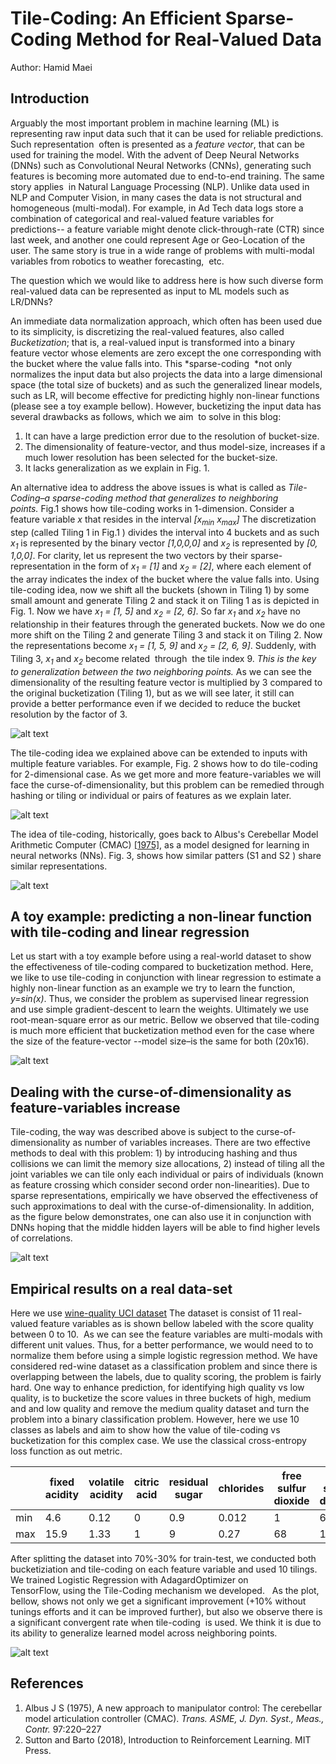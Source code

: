 Tile-Coding: An Efficient Sparse-Coding Method for Real-Valued Data
===================================================================

Author: Hamid Maei

Introduction
------------

Arguably the most important problem in machine learning (ML) is representing raw input data such that it can be used
for reliable predictions. Such representation  often is presented as a *feature vector*, that can be used for training
the model. With the advent of Deep Neural Networks (DNNs) such as Convolutional Neural Networks (CNNs), generating such
features is becoming more automated due to end-to-end training. The same story applies  in Natural Language Processing
(NLP). Unlike data used in NLP and Computer Vision, in many cases the data is not structural and homogeneous
(multi-modal). For example, in Ad Tech data logs store a combination of categorical and real-valued feature variables
for predictions-- a feature variable might denote click-through-rate (CTR) since last week, and another one could
represent Age or Geo-Location of the user. The same story is true in a wide range of problems with multi-modal
variables from robotics to weather forecasting,  etc.

The question which we would like to address here is how such diverse form real-valued data can be represented as input
to ML models such as LR/DNNs? 

An immediate data normalization approach, which often has been used due to its simplicity, is discretizing the
real-valued features, also called *Bucketization*; that is, a real-valued input is transformed into a binary feature
vector whose elements are zero except the one corresponding with the bucket where the value falls into.
This *sparse-coding  *not only normalizes the input data but also projects the data into a large dimensional space
(the total size of buckets) and as such the generalized linear models, such as LR, will become effective for
predicting highly non-linear functions (please see a toy example bellow). However, bucketizing the input data has
several drawbacks as follows, which we aim  to solve in this blog: 

1. It can have a large prediction error due to the resolution of bucket-size.
2. The dimensionality of feature-vector, and thus model-size, increases if a much lower resolution has been selected
for the bucket-size.
3. It lacks generalization as we explain in Fig. 1.

An alternative idea to address the above issues is what is called as *Tile-Coding–a sparse-coding method that
generalizes to neighboring points.* Fig.1 shows how tile-coding works in 1-dimension. Consider a feature
variable *x* that resides in the interval *\[x<sub>min</sub> x<sub>max</sub>\]*
The discretization step (called Tiling 1 in Fig.1 ) divides the interval into 4 buckets and as such
*x<sub>1</sub>* is represented by the binary vector *\[1,0,0,0\]* and *x<sub>2</sub>*
is represented by *\[0, 1,0,0\]*. For clarity, let us represent the two vectors by their sparse-representation in the
form of *x<sub>1</sub> = \[1\]* and *x<sub>2</sub> = \[2\]*,
where each element of the array indicates the index of the bucket where the value falls into.
Using tile-coding idea, now we shift all the buckets (shown in Tiling 1) by some small amount and generate Tiling 2
and stack it on Tiling 1 as is depicted in Fig. 1. Now we have *x<sub>1</sub> = \[1, 5\]* and
*x<sub>2</sub> = \[2, 6\]*. So far *x<sub>1</sub>* and *x<sub>2</sub>*
have no relationship in their features through the generated buckets. Now we do one more shift on the Tiling 2 and
generate Tiling 3 and stack it on Tiling 2. Now the representations become
*x<sub>1</sub> = \[1, 5, 9\]* and *x<sub>2</sub> = \[2, 6, 9\]*. Suddenly, with Tiling 3,
*x<sub>1</sub>* and *x<sub>2</sub>*
become related  through  the tile index 9. *This is the key to generalization between the two neighboring points.* As
we can see the dimensionality of the resulting feature vector is multiplied by 3 compared to the original
bucketization (Tiling 1), but as we will see later, it still can provide a better performance even if we decided to
reduce the bucket resolution by the factor of 3. 

![alt text](assets/tiling.png)

The tile-coding idea we explained above can be extended to inputs with multiple feature variables. For example,
Fig. 2 shows how to do tile-coding for 2-dimensional case. As we get more and more feature-variables we will face
the curse-of-dimensionality, but this problem can be remedied through hashing or tiling or individual or pairs
of features as we explain later.

![alt text](assets/2dtiling.png)

The idea of tile-coding, historically, goes back to Albus's Cerebellar Model Arithmetic Computer (CMAC)
[\[1975\]](http://wrcooke.net/classiccomputer/robot_brains/albus/byte_albus.html), as
a model designed for learning in neural networks (NNs). Fig. 3, shows how similar patters (S1 and S2 ) share similar
representations.

![alt text](assets/cmac.png)

A toy example: predicting a non-linear function with tile-coding and linear regression
--------------------------------------------------------------------------------------

Let us start with a toy example before using a real-world dataset to show the effectiveness of tile-coding compared
to bucketization method. Here, we like to use tile-coding in conjunction with linear regression to estimate a highly
non-linear function as an example we try to learn the function, *y=sin(x)*.
Thus, we consider the problem as supervised linear regression and use simple gradient-descent to learn the weights.
Ultimately we use  root-mean-square error as our metric. Bellow we observed that tile-coding is much more efficient
that bucketization method even for the case where the size of the feature-vector --model size–is the same for
both (20x16).

![alt text](assets/resolutions.png)

Dealing with the curse-of-dimensionality as feature-variables increase
----------------------------------------------------------------------

Tile-coding, the way was described above is subject to the curse-of-dimensionality as number of variables increases.
There are two effective methods to deal with this problem: 1) by introducing hashing and thus collisions we can limit
the memory size allocations, 2) instead of tiling all the joint variables we can tile only each individual or pairs
of individuals (known as feature crossing which consider second order non-linearities). Due to sparse representations,
empirically we have observed the effectiveness of such approximations to deal with the curse-of-dimensionality.
In addition, as the figure below demonstrates, one can also use it in conjunction with DNNs hoping that the middle
hidden layers will be able to find higher levels of correlations.

![alt text](assets/dnn.png)

Empirical results on a real data-set
------------------------------------

Here we use [wine-quality UCI dataset](https://archive.ics.uci.edu/ml/datasets/wine+quality)
The dataset is consist of 11 real-valued feature variables as is shown bellow labeled with the score quality
between 0 to 10.  As we can see the feature variables are multi-modals with different unit values. Thus, for a
better performance, we would need to to normalize them before using a simple logistic regression method.
We have considered red-wine dataset as a classification problem and since there is overlapping between the labels,
due to quality scoring, the problem is fairly hard. One way to enhance prediction, for identifying high quality vs
low quality, is to bucketize the score values in three buckets of high, medium and and low quality and remove the
medium quality dataset and turn the problem into a binary classification problem. However, here we use 10 classes
as labels and aim to show how the value of tile-coding vs bucketization for this complex case. We use the classical
cross-entropy loss function as out metric.

&nbsp; | fixed acidity | volatile acidity | citric acid | residual sugar | chlorides | free sulfur dioxide | total sulfur dioxide | density | pH   | sulphates | alcohol
------ | ------------- | ---------------- | ----------- | -------------- | --------- | ------------------- | -------------------- | ------- | ---- | --------- | -------
min    | 4.6           | 0.12             | 0           | 0.9            | 0.012     | 1                   | 6                    | 0.99007 | 2.74 | 0.33      | 8.4
max    | 15.9          | 1.33             | 1           | 9              | 0.27      | 68                  | 165                  | 1.00369 | 4.01 | 1.36      | 14.9

After splitting the dataset into 70%-30% for train-test, we conducted both bucketiziation and tile-coding on each
feature variable and used 10 tilings. We trained Logistic Regression with AdagardOptimizer on TensorFlow, using
the Tile-Coding mechanism we developed.   As the plot, bellow, shows not only we get a significant improvement
(+10% without tunings efforts and it can be improved further), but also we observe there is a significant convergent
rate when tile-coding  is used. We think it is due to its ability to generalize learned model across neighboring points.   

![alt text](assets/loss.png)

References
----------

1. Albus J S (1975), A new approach to manipulator control: The cerebellar model articulation controller (CMAC). *Trans. ASME, J. Dyn. Syst., Meas., Contr.* 97:220–227
2. Sutton and Barto (2018), Introduction to Reinforcement Learning. MIT Press.

